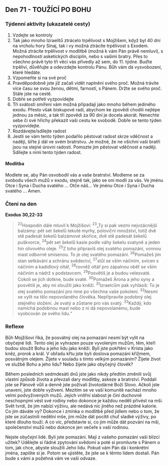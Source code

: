 ## Den 71 - TOUŽÍCÍ PO BOHU

### Týdenní aktivity (ukazatelé cesty)

1. Vzdejte se kontroly
1. Tak jako mnoho Izraelitů ztrácelo trpělivost s Mojžíšem, když byl 40 dní na vrcholu hory Sinaj, tak i vy možná ztrácíte trpělivost s Exodem. Možná ztrácíte trpělivost v modlitbě (možná k vám Pán právě nemluví), s nepohodlností asketických disciplín, nebo s vašimi bratry. Přes to všechno právě tyto tři věci vás přivedly až sem, do 11. týdne. Buďte trpěliví, důvěřujte a odevzdejte kontrolu Pánu. Bůh vám dá vysvobození, které hledáte.
1. Vzpomeňte si na své proč
1. Pravděpodobně jste již začali vidět naplnění svého proč. Možná trávíte více času se svou ženou, dětmi, farností, s Pánem. Držte se svého proč. Stále jste na cestě.
1. Dobře se potřetí vyzpovídejte
1. Tři svátosti smíření vám možná připadají jako mnoho během jediného exodu. Přesto však biskupové radí, abychom ke zpovědi chodili nejlépe jednou za měsíc, a tak tři zpovědi za 90 dní je docela akorát. Nenechte sebe či své hříchy překazit vaši cestu ke svobodě. Dobře se tento týden vyzpovídejte.
1. Rozdávejte/sdílejte radost
1. Jestli se vám tento týden podařilo pěstovat radost skrze vděčnost a naději, šiřte ji dál ve svém bratrstvu. Je možné, že ne všichni vaši bratři jsou na stejné úrovni radosti. Pomozte jim pěstovat vděčnost a naději. Sdílejte s nimi tento týden radost.

#### Modlitba

Modlete se, aby Pán osvobodil vás a vaše bratrství.
Modleme se za svobodu všech mužů v exodu, stejně tak, jako se oni modlí za vás.
Ve jménu Otce i Syna i Ducha svatého … Otče náš… Ve jménu Otce i Syna i Ducha svatého … Amen.

### Čtení na den

**Exodus 30,22-33**

> <sup>22</sup>Hospodin dále mluvil k Mojžíšovi:
> <sup>23</sup>„Ty si pak vezmi nejvzácnější balzámy: pět set šekelů tekuté myrhy, poloviční množství, totiž dvě stě padesát šekelů balzámové skořice, dvě stě padesát šekelů puškvorce,
> <sup>24</sup>pět set šekelů kasie podle váhy šekelu svatyně a jeden hín olivového oleje.
> <sup>25</sup>Z toho připravíš olej svatého pomazání, vonnou mast odborně smísenou. To je olej svatého pomazání.
> <sup>26</sup>Pomažeš jím stan setkávání a schránu svědectví,
> <sup>27</sup>stůl se vším náčiním, svícen s náčiním a kadidlový oltář,
> <sup>28</sup>rovněž oltář pro zápalnou oběť se vším náčiním a nádrž s podstavcem.
> <sup>29</sup>Posvětíš je a budou velesvaté. Cokoli se jich dotkne, bude svaté.
> <sup>30</sup>Pomažeš Árona a jeho syny a posvětíš je, aby mi sloužili jako kněží.
> <sup>31</sup>Izraelcům pak vyhlásíš: To je olej svatého pomazání pro mne po všechna vaše pokolení.
> <sup>32</sup>Nesmí se vylít na tělo nepovolaného člověka. Nepřipravíte podobný olej stejného složení. Je svatý a zůstane pro vás svatý.
> <sup>33</sup>Každý, kdo namíchá podobnou mast nebo z ní dá nepovolanému, bude vyobcován ze svého lidu.“

### Reflexe

Bůh Mojžíšovi říká, že posvátný olej na pomazání nesmí být vylit na obyčejné lidi. Tento olej je vyhrazen pouze
vyvoleným mužům, těm, kteří budou sloužit Bohu a jeho lidu jako kněží. Byli jste pokřtěni v Krista jako kněz, prorok a
král. V obřadu křtu jste byli doslova pomazáni křižmem, posvátným olejem. Žijete v souladu s tímto velkým
pomazáním? Žijete život ve službě Bohu a jeho lidu? Nebo žijete jako obyčejný člověk?

Během posledních sedmdesáti dnů jste jako nikdy předtím změnili svůj vlastní způsob života a převzali dary modlitby,
askeze a bratrství. Poddali jste se Pánově vůli a denně jste požívali životodárné Boží Slovo. Ačkoli jste unaveni, jste
dobře vyživeni. Mezitím se ve vaší komunitě nachází mnoho velmi podvyživených mužů. Jejich vnitřní slabost je činí
duchovně neschopnými vést své rodiny nebo dokonce je každou neděli přivést na mši. Svět tvrdí, že jim nabízí výživu,
ale nedává nic jiného než prázdné kalorie. Co jim dáváte vy? Dokonce i zmínka o modlitbě před jídlem nebo o tom, že
jste se zúčastnili nedělní mše, jim může dát pocítit chuť sladké výživy, po které dlouho touží. A co víc, představte si,
co jim může dát pozvání na mši, společenství mužů nebo dokonce jen večeře s vaší rodinou.

Nejste obyčejní lidé. Byli jste pomazáni. Mají z vašeho pomazání vaši blízcí užitek? Udělejte si řádné zpytování
svědomí a poté si promluvte s Pánem o tom, jak chce, abyste sloužili Jeho lidu. Pokud vám Pán dá i konkrétní jména,
zapište si je. Potom se ujistěte, že jste se k těmto lidem dostali. Pán bude s vámi a požehná vám ve vaší odvaze.

